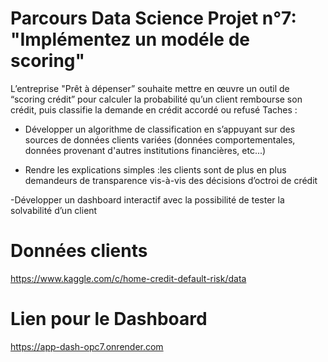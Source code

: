 # Parcours Data Science  Projet n°7: "Implémentez un modéle de scoring"

 
L’entreprise "Prêt à dépenser” souhaite mettre en œuvre un outil de “scoring   crédit” pour calculer la probabilité qu’un client rembourse son crédit, puis classifie la demande en crédit accordé ou refusé
Taches :
- Développer un algorithme de classification en s’appuyant sur des sources de données clients variées (données comportementales, données provenant d'autres institutions financières, etc...)

- Rendre les explications simples :les clients sont de plus en plus demandeurs de transparence vis-à-vis des décisions d’octroi de crédit

-Développer un dashboard interactif avec la possibilité de tester la solvabilité d’un client 

# Données clients

 https://www.kaggle.com/c/home-credit-default-risk/data

 
# Lien pour le Dashboard

https://app-dash-opc7.onrender.com
